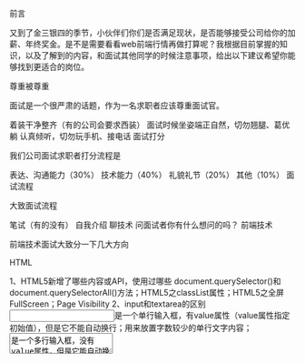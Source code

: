 前言

又到了金三银四的季节，小伙伴们你们是否满足现状，是否能够接受公司给你的加薪、年终奖金。是不是需要看看web前端行情再做打算呢？我根据目前掌握的知识，以及了解到的内容，和面试其他同学的时候注意事项，给出以下建议希望你能够找到更适合的岗位。

尊重被尊重

面试是一个很严肃的话题，作为一名求职者应该尊重面试官。

着装干净整齐（有的公司会要求西装）
面试时候坐姿端正自然，切勿翘腿、葛优躺
认真倾听，切勿玩手机、接电话
面试打分

我们公司面试求职者打分流程是

表达、沟通能力（30%）
技术能力（40%）
礼貌礼节（20%）
其他（10%）
面试流程

大致面试流程

笔试（有的没有）
自我介绍
聊技术
问面试者你有什么想问的吗？
前端技术

前端技术面试大致分一下几大方向

HTML

1、HTML5新增了哪些内容或API，使用过哪些
    document.querySelector()和document.querySelectorAll()方法；HTML5之classList属性；HTML5之全屏FullScreen；Page Visibility
2、input和textarea的区别
    <input>是一个单行输入框，有value属性（value属性指定初始值），但是它不能自动换行；用来放置字数较少的单行文字内容；<textarea>是一个多行输入框，没有value属性，但是它能自动换行；一般让用户可以输入多行文字,输入的文字信息量相比较大
3、用一个div模拟textarea的实现
    `<div contenteditable="true"></div>` ；设定一个最大高度(max-height)，让其超出的时候出现滚动条
4、什么是语义化的HTML?
    语义化的HTML就是写出的HTML代码，符合内容的结构化（内容语义化），选择合适的标签（代码语义化），能够便于开发者阅读和写出更优雅的代码的同时让浏览器的爬虫和机器很好地解析。
　　1.语义化有利于SEO，有利于搜索引擎爬虫更好的理解我们的网页，从而获取更多的有效信息，提升网页的权重。
　　2.在没有CSS的时候能够清晰的看出网页的结构，增强可读性。
　　3.便于团队开发和维护，语义化的HTML可以让开发者更容易的看明白，从而提高团队的效率和协调能力。
　　4.支持多终端设备的浏览器渲染。
5、HTML5 为什么只需要写 !DOCTYPE HTML？
    HTML 4.01 中的 doctype 需要对 DTD 进行引用，因为 HTML 4.01 基于 SGML。
    而 HTML 5 不基于 SGML，因此不需要对 DTD 进行引用，但是需要 doctype 来规范浏览器的行为。
    其中，SGML是标准通用标记语言,简单的说，就是比HTML,XML更老的标准，这两者都是由SGML发展而来的。
    BUT，HTML5不是的。
    
6、Doctype作用？标准模式与兼容模式各有什么区别?
    <!DOCTYPE>声明位于位于HTML文档中的第一行，处于 <html> 标签之前。作用：告知浏览器的解析器用什么文档标准解析这个文档。DOCTYPE不存在或格式不正确会导致文档以兼容模式呈现。标准模式的排版 和JS运作模式都是以该浏览器支持的最高标准运行。在兼容模式中，页面以宽松的向后兼容的方式显示,模拟老式浏览器的行为以防止站点无法工作。
简单的说，就是尽可能的显示能显示的东西给用户看。
    
7、html5有哪些新特性、移除了那些元素？如何处理HTML5新标签的浏览器兼容问题？如何区分 HTML和HTML5？
    语义化更好的内容标签（header,nav,footer,aside,article,section）;音频、视频API(audio,video);画布(Canvas) API;地理(Geolocation) API;本地离线存储 localStorage 长期存储数据，浏览器关闭后数据不丢失；sessionStorage 的数据在浏览器关闭后自动删除;表单控件，calendar、date、time、email、url、search ;新的技术webworker, websocket, Geolocation;纯表现的元素：
    移除的元素：basefont，big，center，font, s，strike，tt，u；对可用性产生负面影响的元素：frame，frameset，noframes；
    支持HTML5新标签：IE8/IE7/IE6支持通过document.createElement方法产生的标签，可以利用这一特性让这些浏览器支持HTML5新标签，浏览器支持新标签后，还需要添加标签默认的样式;当然最好的方式是直接使用成熟的框架、使用最多的是html5shim框架:
    ```
       <!--[if lt IE 9]> 
       <script> src="http://html5shim.googlecode.com/svn/trunk/html5.js"</script> 
       <![endif]--> 
    ```

8、请描述一下 cookies，sessionStorage 和 localStorage 的区别？
    1.存储大小:
        cookie数据大小不能超过4k。
        sessionStorage和localStorage 虽然也有存储大小的限制，但比cookie大得多，可以达到5M或更大。
        
    2.有效时间:
        localStorage    存储持久数据，浏览器关闭后数据不丢失除非主动删除数据；
        sessionStorage  数据在当前浏览器窗口关闭后自动删除。
        cookie          设置的cookie过期时间之前一直有效，即使窗口或浏览器关闭
        
    3.数据与服务器之间的交互方式:
        cookie的数据会自动的传递到服务器，服务器端也可以写cookie到客户端
        sessionStorage和localStorage不会自动把数据发给服务器，仅在本地保存。
        
    获取cookie内容:`var data=document.cookie;//获取对应页面的cookie `
    
9.关于height：100%无效的解决办法与细节
    对于块级元素浏览器总是默认使其宽度等于父容器宽度的100%不需要自己设定，但是对高度的计算就并非这样了，当没有显式得定义容器的高度时，其高度由其包裹的内容决定，当显式得定义高度时，容器的高度就为设定的值，使用overflow可以对超出高度的内容进行处理。
    

CSS

1、简要说一下float的特性
    1. 应用于文字围绕图片
    2. 创建一个块级框
    3. 多列浮动布局
    4. 浮动元素的宽度、高度自适应，但可以设置其值。
    
2、CSS隐藏元素的几种方法（至少说出三种）
     opacity 设为 0、将 visibility 设为 hidden、将 display 设为 none 或者将 position 设为 absolute 然后将位置设到不可见区域。z-index、overflow

3、CSS清除浮动的几种方法（至少两种）
    父级div定义 height;结尾处加空div标签 clear:both;添加一个空div，利用css提高的clear:both清除浮动，让父级div能自动获取到高度;父级div定义 伪类:after 和zoom;父级div定义 overflow:hidden;父级div定义 overflow:auto;父级div 也一起浮动;父级div定义 display:table;结尾处加 br标签 clear:both 

4、CSS居中（包括水平居中和垂直居中）
    水平居中：
    ```
        //不知道自己高度和父容器高度的情况下, 利用绝对定位只需要以下三行：
        parentElement{
            position:relative;
        }
    
         childElement{
                position: absolute;
                top: 50%;
                transform: translateY(-50%);
        
         }
         //若父容器下只有一个元素，且父元素设置了高度，则只需要使用相对定位即可
         parentElement{
        height:xxx;
        }
    
        .childElement {
          position: relative;
          top: 50%;
          transform: translateY(-50%);
        }
    ```
    Flex 布局
    1、父元素高度确定的单行文本            设置  height = line-height      
    2、父元素高度确定的多行文本
        a:插入  table （插入方法和水平居中一样），然后设置  vertical-align:middle            
        b:先设置  display:table-cell  再设置  vertical-align:middle

5、介绍一下CSS的盒子模型？
    1）盒模型： 内容(content)、填充(padding)、边界(margin)、 边框(border)
    2）有两种， IE 盒子模型、标准 W3C 盒子模型；IE的content部分包含了 border 和 padding;

6、CSS 选择符有哪些？哪些属性可以继承？优先级算法如何计算？ CSS3新增伪类有那些？
    CSS 选择符：
        1)id选择器(# myid)
        2)类选择器(.myclassname)
        3)标签选择器(div, h1, p)
        4)相邻选择器(h1 + p)
        5)子选择器(ul > li)
        6)后代选择器(li a)
        7)通配符选择器( * )
        8)属性选择器(a[rel = "external"])
        9)伪类选择器(a: hover, li:nth-child)
    可继承的样式：
        1)font-size
        2)font-family
        3)color
        4)text-indent
    不可继承的样式：
        1)border
        2)padding
        3)margin
        4)width
        5)height
    优先级算法：
        1)优先级就近原则，同权重情况下样式定义最近者为准;
        2)载入样式以最后载入的定位为准;
        3)!important >  id > class > tag  
        4)important 比 内联优先级高，但内联比 id 要高
    CSS3新增伪类举例：
        1)p:first-of-type  选择属于其父元素的首个 <p> 元素的每个 <p> 元素。
        2)p:last-of-type   选择属于其父元素的最后 <p> 元素的每个 <p> 元素。
        3)p:only-of-type  选择属于其父元素唯一的 <p> 元素的每个 <p> 元素。
        4)p:only-child     选择属于其父元素的唯一子元素的每个 <p> 元素。
        5)p:nth-child(2)  选择属于其父元素的第二个子元素的每个 <p> 元素。
        6):enabled :disabled 控制表单控件的禁用状态。
        7):checked         单选框或复选框被选中。

7、CSS3有哪些新特性？
    CSS3有哪些新特性？
        1)CSS3实现圆角（border-radius），阴影（box-shadow），
        2)对文字加特效（text-shadow、），线性渐变（gradient），旋转（transform）
        3)transform:rotate(9deg) scale(0.85,0.90) translate(0px,-30px) skew(-9deg,0deg);// 旋转,缩放,定位,倾斜
        4)增加了更多的CSS选择器  多背景 rgba 
        5)在CSS3中唯一引入的伪元素是 ::selection.
        6)媒体查询，多栏布局
        7)border-image

8、什么是BFC？

9、如何实现等高布局？

10、li与li之间有看不见的空白间隔是什么原因引起的？有什么解决办法？
    浏览器的默认行为是把inline元素间的空白字符（空格换行tab）渲染成一个空格，也就是我们上面的代码<li>换行后会产生换行字符，而它会变成一个空格，当然空格就占用一个字符的宽度。

11、伪元素与伪类的区别？
12、响应式布局你是如何实现？如果兼容低版本浏览器你会如何实现？
13、z-index层叠顺序是？
14、过渡与动画的区别是什么？
15、什么是CSS reset？
16、CSS Sprite是什么，谈谈这个技术的优缺点？
17、px与em、rem区别？
18、你能描述一下渐进增强和优雅降级之间的不同吗?
    优雅降级一开始就构建完整的功能，然后再针对低版本浏览器进行兼容。渐进增强针对低版本浏览器进行构建页面，保证最基本的功能，然后再针对高级浏览器进行效果、交互等改进和追加功能达到更好的用户体验。

JavaScript

1、作用域
2、变量提升
3、闭包是什么？你在工作中是否使用过？
4、call与apply区别？
5、手写bind函数？
6、原型与原型链
7、继承，几种继承方式？他们的优缺点？
8、数组基本操作都有什么？
9、设计模式你都知道那些？
10、JavaScript中this是如何工作的
11、箭头函数
12、事件模型及事件代理/委托
13、如何添加、删除、修改节点
14、什么是jsonp？
15、高阶函数
16、js线程你是如何理解的？
17、setTimeout与setInterval有何区别？使用时需要注意什么？
18、什么是隐式转换？需要注意什么？
19、如何将120542.00转换为120,542.00
20、AMD与CMD区别？

框架

vue (vuex、vue-router、ssr)
1、组件传值prop
2、路由
3、vue如何实现双向数据绑定
4、过滤器
5、computed
6、vue生命周期钩子函数
7、插槽

react (react-native)
1、render
2、生命周期
3、更改状态State
4、jsx
5、组件传值Props

angularjs
打包工具

1、gulp
2、webpack

代码管理工具

1、SVN
2、Git

最后总结

上面是我大致总结的一些面试题与需要注意的事项，至于打包工具与三大框架更为细致的问题没有太多的时间进行详细描述。希望上面的总结对你有用。

```
if (!(a in window)){
    var a = 10;    //变量提升
}
console.log(a);    //undefined
```



